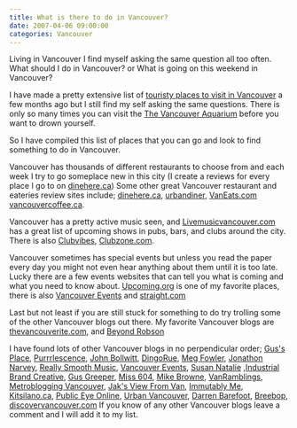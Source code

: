 ```yaml
---
title: What is there to do in Vancouver?
date: 2007-04-06 09:00:00
categories: Vancouver
---
```

Living in Vancouver I find myself asking the same question all too often.
What should I do in Vancouver? or What is going on this weekend in Vancouver?

I have made a pretty extensive list of <a href="/things-to-do-in-vancouver/">touristy places to visit in Vancouver</a> a few months ago but I still find my self asking the same questions. There is only so many times you can visit the <a href="http://www.vanaqua.org/home/">The Vancouver Aquarium</a> before you want to drown yourself.

So I have compiled this list of places that you can go and look to find something to do in Vancouver.

Vancouver has thousands of different restaurants to choose from and each week I try to go someplace new in this city (I create a reviews for every place I go to on <a href="http://www.dinehere.ca/profile.asp?u=3564">dinehere.ca</a>) Some other great Vancouver restaurant and eateries review sites include; <a href="http://www.dinehere.ca/">dinehere.ca</a>, <a href="http://www.urbandiner.inknoise.com/">urbandiner</a>, <a href="http://www.vaneats.com/">VanEats.com</a> <a href="http://www.vancouvercoffee.ca/">vancouvercoffee.ca</a>.

Vancouver has a pretty active music seen, and <a href="http://www.livemusicvancouver.com/">Livemusicvancouver.com</a> has a great list of upcoming shows in pubs, bars, and clubs around the city. There is also <a href="http://www.clubvibes.com/">Clubvibes</a>, <a href="http://www.clubzone.com/">Clubzone.com</a>.

Vancouver sometimes has special events but unless you read the paper every day you might not even hear anything about them until it is too late. Lucky there are a few events websites that can tell you what is coming and what you need to know about.  <a href="http://upcoming.org/metro/ca/bc/van/">Upcoming.org</a> is one of my favorite places, there is also <a href="http://www.vancouverevents.ca/" title="Last Updated: ">Vancouver Events</a> and <a href="http://www.straight.com/">straight.com</a>

Last but not least if you are still stuck for something to do try trolling some of the other Vancouver blogs out there.  My favorite Vancouver blogs are <a href="http://www.thevancouverite.com/">thevancouverite.com</a>, and <a href="http://www.beyondrobson.com/" title="Last Updated: ">Beyond  Robson</a>

I have found lots of other Vancouver blogs in no perpendicular order; <a href="http://gusf.blogspot.com/" title="Last Updated: ">Gus's  Place</a>, <a href="http://purrrlescence.blogspot.com/" title="Last Updated: ">Purrrlescence</a>, <a href="http://audihertz.net/blog/" title="Last Updated: ">John Bollwitt</a>, <a href="http://www.dingorue.com/" title="Last Updated: ">DingoRue</a>, <a href="http://www.megfowler.com/" title="Last Updated: ">Meg Fowler</a>, <a href="http://jnarvey.com/" title="Last Updated: ">Jonathon Narvey</a>, <a href="http://www.reallysmoothmusic.com/">Really Smooth  Music</a>, <a href="http://www.vancouverevents.ca/" title="Last Updated: ">Vancouver Events</a>, <a href="http://www.susannatalie.blogspot.com/" title="Last Updated: ">Susan  Natalie</a> ,<a href="http://blog.industrialbrand.com/" title="Last Updated: ">Industrial Brand Creative</a>, <a href="http://www.gusgreeper.com/" title="Last Updated: ">Gus Greeper</a>, <a href="http://www.miss604.com/" title="Last Updated: ">Miss 604</a>, <a href="http://blog.mikebrowne.com/" title="Last Updated: ">Mike Browne</a>, <a href="http://vanramblings.com/" title="Last Updated: ">VanRamblings</a>, <a href="http://vancouver.metblogs.com/" title="Last Updated: ">Metroblogging  Vancouver</a>, <a href="http://jakking.typepad.com/daily/" title="Last Updated: ">Jak's View From Van</a>, <a href="http://www.immutablyme.com/" title="Last Updated: ">Immutably Me</a>, <a href="http://kitsilano.typepad.com/" title="Last Updated: ">Kitsilano.ca</a>, <a href="http://www.publiceyeonline.com/" title="Last Updated: ">Public Eye  Online</a>, <a href="http://www.urbanvancouver.com/" title="Last Updated: ">Urban Vancouver</a>,  <a href="http://www.darrenbarefoot.com/" title="Last Updated: ">Darren Barefoot</a>, <a href="http://www.breebop.com/" title="Last Updated: ">Breebop</a>, <a href="http://www.discovervancouver.com">discovervancouver.com</a> If you know of any other Vancouver blogs leave a comment and I will add it to my list.
